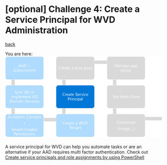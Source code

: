 # [optional] Challenge 4: Create a Service Principal for WVD Administration

[back](../README.md)  
  
You are here:  
![Setup Flow](SetupFlow4.png)

A service principal for WVD can help you automate tasks or are an alternative if your AAD requires multi factor authentication.
Check out [Create service principals and role assignments by using PowerShell](https://docs.microsoft.com/en-us/azure/virtual-desktop/create-service-principal-role-powershell)
